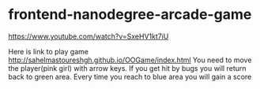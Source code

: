 frontend-nanodegree-arcade-game
===============================
https://www.youtube.com/watch?v=SxeHV1kt7iU

Here is link to play game http://sahelmastoureshgh.github.io/OOGame/index.html
You need to move the player(pink girl) with arrow keys.
If you get hit by bugs you will return back to green area.
Every time you reach to blue area you will gain a score
